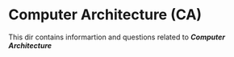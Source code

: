 # Computer Architecture (CA)

This dir contains informartion and questions related to ***Computer Architecture***

